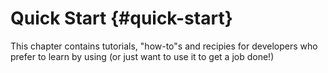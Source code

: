 # Quick Start {#quick-start}

This chapter contains tutorials, "how-to"s and recipies for developers who prefer to learn by using (or just want to use it to get a job done!)